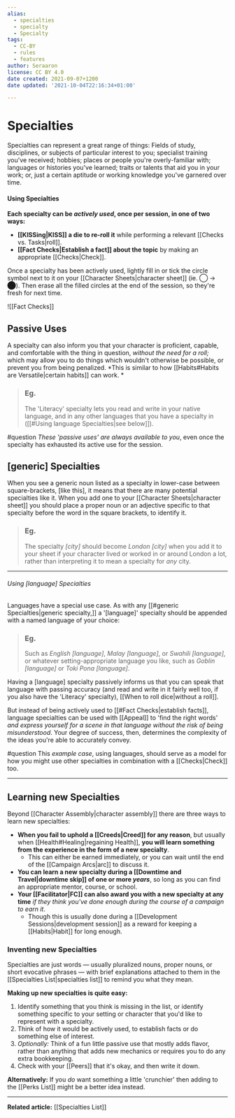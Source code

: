 ```yaml
---
alias:
  - specialties
  - specialty
  - Specialty
tags:
  - CC-BY
  - rules
  - features
author: Seraaron
license: CC BY 4.0
date created: 2021-09-07+1200
date updated: '2021-10-04T22:16:34+01:00'

---
```


# Specialties

Specialties can represent a great range of things: Fields of study, disciplines, or subjects of particular interest to you; specialist training you've received; hobbies; places or people you're overly-familiar with; languages or histories you've learned; traits or talents that aid you in your work; or, just a certain aptitude or working knowledge you've garnered over time.

#### Using Specialties

**Each specialty can be _actively used_, once per session, in one of two ways:**

- **[[KISSing|KISS]] a die to re-roll it** while performing a relevant [[Checks vs. Tasks|roll]].
- **[[Fact Checks|Establish a fact]] about the topic** by making an appropriate [[Checks|Check]].

Once a specialty has been actively used, lightly fill in or tick the circle symbol next to it on your [[Character Sheets|character sheet]] (ie. ◯ → ⬤). Then erase all the filled circles at the end of the session, so they're fresh for next time.

![[Fact Checks]]

## Passive Uses

A specialty can also inform you that your character is proficient, capable, and comfortable with the thing in question, _without the need for a roll;_ which may allow you to do things which wouldn't otherwise be possible, or prevent you from being penalized. *This is similar to how [[Habits#Habits are Versatile|certain habits]] can work. *

> ### Eg.
> The 'Literacy' specialty lets you read and write in your native language, and in any other languages that you have a specialty in ([[#Using language Specialties|see below]]).

#question _These 'passive uses' are always available to you_, even once the specialty has exhausted its active use for the session.

## [generic] Specialties

When you see a generic noun listed as a specialty in lower-case between square-brackets, [like this], it means that there are many potential specialties like it. When you add one to your [[Character Sheets|character sheet]] you should place a proper noun or an adjective specific to that specialty before the word in the square brackets, to identify it.

> ### Eg.
> The specialty *[city]* should become *London [city]* when you add it to your sheet if your character lived or worked in or around London a lot, rather than interpreting it to mean a specialty for _any_ city.

---

###### Using [language] Specialties

Languages have a special use case. As with any [[#generic Specialties|generic specialty,]] a '[language]' specialty should be appended with a named language of your choice:

> ### Eg.
> Such as *English [language]*, *Malay [language]*, or *Swahili [language]*, or whatever setting-appropriate language you like, such as *Goblin [language]* or *Toki Pona [language]*.

Having a [language] specialty passively informs us that you can speak that language with passing accuracy (and read and write in it fairly well too, if you also have the 'Literacy' specialty), [[When to roll dice|without a roll]].

But instead of being actively used to [[#Fact Checks|establish facts]], language specialties can be used with [[Appeal]] to 'find the right words' _and express yourself for a scene in that language without the risk of being misunderstood_. Your degree of success, then, determines the complexity of the ideas you're able to accurately convey.

#question This _example case_, using languages, should serve as a model for how you might use other specialties in combination with a [[Checks|Check]] too.

---

## Learning new Specialties

Beyond [[Character Assembly|character assembly]] there are three ways to learn new specialties:

- **When you fail to uphold a [[Creeds|Creed]] for any reason**, but usually when [[Health#Healing|regaining Health]], **you will learn something from the experience in the form of a new specialty**.
	- This can either be earned immediately, or you can wait until the end of the [[Campaign Arcs|arc]] to discuss it.
- **You can learn a new specialty during a [[Downtime and Travel|downtime skip]] of one or more *years***, so long as you can find an appropriate mentor, course, or school.
- **Your [[Facilitator|FC]] can also award you with a new specialty at any time** _if they think you've done enough during the course of a campaign to earn it_.
	- Though this is usually done during a [[Development Sessions|development session]] as a reward for keeping a [[Habits|Habit]] for long enough.

### Inventing new Specialties

Specialties are just words — usually pluralized nouns, proper nouns, or short evocative phrases — with brief explanations attached to them in the [[Specialties List|specialties list]] to remind you what they mean.

**Making up new specialties is quite easy:**
1. Identify something that you think is missing in the list, or identify something specific to your setting or character that you'd like to represent with a specialty.
2. Think of how it would be actively used, to establish facts or do something else of interest.
3. *Optionally:* Think of a fun little passive use that mostly adds flavor, rather than anything that adds new mechanics or requires you to do any extra bookkeeping.
4. Check with your [[Peers]] that it's okay, and then write it down.

**Alternatively:** If you *do* want something a little 'crunchier' then adding to the [[Perks List]] might be a better idea instead.

---

**Related article:** [[Specialties List]]
